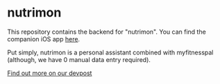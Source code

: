 # nutrimon
This repository contains the backend for "nutrimon". You can find the companion iOS app [here](https://github.com/jgalperin/nutrimonios).

Put simply, nutrimon is a personal assistant combined with myfitnesspal (although, we have 0 manual data entry required).

[Find out more on our devpost](http://devpost.com/software/nutrimon-dcx5lw)
